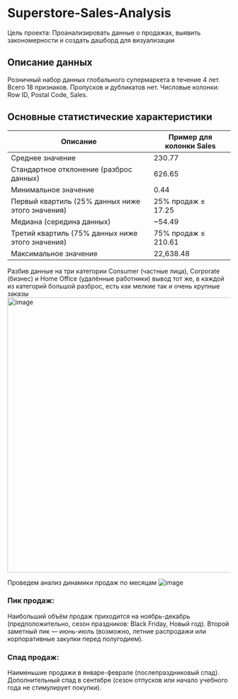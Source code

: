 # Superstore-Sales-Analysis
Цель проекта: Проанализировать данные о продажах, выявить закономерности и создать дашборд для визуализации


## Описание данных

Розничный набор данных глобального супермаркета в течение 4 лет. 
Всего 18 признаков.
Пропусков и дубликатов нет.
Числовые колонки: Row ID, Postal Code, Sales.

## Основные статистические характеристики

|  Описание  | Пример для колонки Sales |
|------------|---------|
| Среднее значение    |230.77| 
|Стандартное отклонение (разброс данных)|626.65| 
|Минимальное значение|0.44| 
|Первый квартиль (25% данных ниже этого значения)|25% продаж ≤ 17.25| 
|Медиана (середина данных)|~54.49| 
|Третий квартиль (75% данных ниже этого значения)|75% продаж ≤ 210.61| 
|Максимальное значение|22,638.48| 


Разбив данные на три категории Сonsumer (частные лица), Corporate (бизнес) и Home Office (удалённые работники) вывод тот же, в каждой из категорий большой разброс, есть как мелкие так и очень крупные заказы 
<img width="621" alt="image" src="https://github.com/user-attachments/assets/a77d3abc-9319-4fac-8cb0-9dc9abe9bc65" />

Проведем анализ динамики продаж по месяцам
![image](https://github.com/user-attachments/assets/08d4ba31-0fa2-42bd-9eb9-06126030c646)

### Пик продаж:
Наибольший объём продаж приходится на ноябрь-декабрь (предположительно, сезон праздников: Black Friday, Новый год).
Второй заметный пик — июнь-июль (возможно, летние распродажи или корпоративные закупки перед полугодием).

### Спад продаж:
Наименьшие продажи в январе-феврале (послепраздниковый спад).
Дополнительный спад в сентябре (сезон отпусков или начало учебного года не стимулирует покупки).

